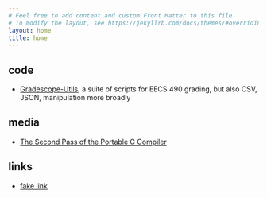 ```yaml
---
# Feel free to add content and custom Front Matter to this file.
# To modify the layout, see https://jekyllrb.com/docs/themes/#overriding-theme-defaults
layout: home
title: home
---
```

## code
- [Gradescope-Utils](https://github.com/eecs490/gradescope-utils), a suite of scripts for EECS 490 grading, but also CSV, JSON, manipulation more broadly

## media
- [The Second Pass of the Portable C Compiler](https://github.com/hejohns/the-second-pass-of-the-portable-c-compiler)

## links
- [fake link](https://mplse-reading-group.github.io/)
